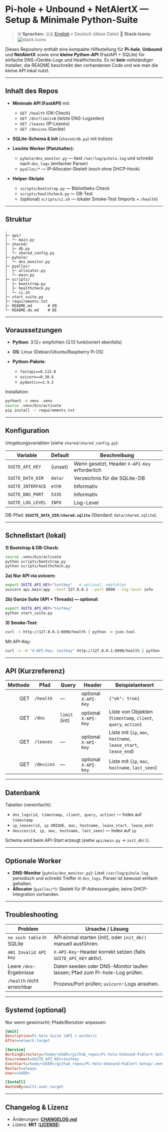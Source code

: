 # Pi-hole + Unbound + NetAlertX — Setup & Minimale Python-Suite

> 🌐 **Sprachen:** 🇬🇧 [English](README.md) • Deutsch (diese Datei)
> 🧰 **Stack-Icons:** <img src="https://skillicons.dev/icons?i=linux,debian,ubuntu,raspberrypi,bash,python,fastapi,sqlite,docker" alt="stack icons" />

Dieses Repository enthält eine kompakte Hilfestellung für **Pi-hole**, **Unbound** und **NetAlertX** sowie eine **kleine Python-API** (FastAPI + SQLite) für einfache DNS-/Geräte-Logs und Healthchecks.
Es ist **kein** vollständiger Installer; die README beschreibt den vorhandenen Code und wie man die kleine API lokal nutzt.

---

## Inhalt des Repos

* **Minimale API (FastAPI)** mit:

  * `GET /health` (OK-Check)
  * `GET /dns?limit=N` (letzte DNS-Logzeilen)
  * `GET /leases` (IP-Leases)
  * `GET /devices` (Geräte)
* **SQLite-Schema & Init** (`shared/db.py`) mit Indizes
* **Leichte Worker (Platzhalter):**

  * `pyhole/dns_monitor.py` — liest `/var/log/pihole.log` und schreibt nach `dns_logs` (einfacher Parser)
  * `pyalloc/*` — IP-Allocator-Skelett (noch ohne DHCP-Hook)
* **Helper-Skripte**

  * `scripts/bootstrap.py` — Bibliotheks-Check
  * `scripts/healthcheck.py` — DB-Test
  * (optional) `scripts/ci.sh` — lokaler Smoke-Test (Imports + `/health`)

---

## Struktur

```
.
├─ api/
│  └─ main.py
├─ shared/
│  ├─ db.py
│  └─ shared_config.py
├─ pyhole/
│  └─ dns_monitor.py
├─ pyalloc/
│  ├─ allocator.py
│  └─ main.py
├─ scripts/
│  ├─ bootstrap.py
│  ├─ healthcheck.py
│  └─ ci.sh
├─ start_suite.py
├─ requirements.txt
├─ README.md       # EN
└─ README.de.md    # DE
```

---

## Voraussetzungen

* **Python**: 3.12+ empfohlen (3.13 funktioniert ebenfalls)
* **OS**: Linux (Debian/Ubuntu/Raspberry Pi OS)
* **Python-Pakete**:

  * `fastapi==0.115.0`
  * `uvicorn==0.30.6`
  * `pydantic==2.9.2`

Installation:

```bash
python3 -m venv .venv
source .venv/bin/activate
pip install -r requirements.txt
```

---

## Konfiguration

Umgebungsvariablen (siehe `shared/shared_config.py`):

| Variable          | Default | Beschreibung                                  |
| ----------------- | ------- | --------------------------------------------- |
| `SUITE_API_KEY`   | (unset) | Wenn gesetzt, Header `X-API-Key` erforderlich |
| `SUITE_DATA_DIR`  | `data/` | Verzeichnis für die SQLite-DB                 |
| `SUITE_INTERFACE` | `eth0`  | Informativ                                    |
| `SUITE_DNS_PORT`  | `5335`  | Informativ                                    |
| `SUITE_LOG_LEVEL` | `INFO`  | Log-Level                                     |

DB-Pfad: **`$SUITE_DATA_DIR/shared.sqlite`** (Standard: `data/shared.sqlite`).

---

## Schnellstart (lokal)

**1) Bootstrap & DB-Check:**

```bash
source .venv/bin/activate
python scripts/bootstrap.py
python scripts/healthcheck.py
```

**2a) Nur API via uvicorn:**

```bash
export SUITE_API_KEY="testkey"   # optional, empfohlen
uvicorn api.main:app --host 127.0.0.1 --port 8090 --log-level info
```

**2b) Ganze Suite (API + Threads) — optional:**

```bash
export SUITE_API_KEY="testkey"
python start_suite.py
```

**3) Smoke-Test:**

```bash
curl -s http://127.0.0.1:8090/health | python -m json.tool
```

Mit API-Key:

```bash
curl -s -H "X-API-Key: testkey" http://127.0.0.1:8090/health | python -m json.tool
```

---

## API (Kurzreferenz)

| Methode | Pfad       | Query         | Header               | Beispielantwort                                                 |
| ------: | ---------- | ------------- | -------------------- | --------------------------------------------------------------- |
|     GET | `/health`  | —             | optional `X-API-Key` | `{"ok": true}`                                                  |
|     GET | `/dns`     | `limit` (int) | optional `X-API-Key` | Liste von Objekten (`timestamp`, `client`, `query`, `action`)   |
|     GET | `/leases`  | —             | optional `X-API-Key` | Liste mit (`ip`, `mac`, `hostname`, `lease_start`, `lease_end`) |
|     GET | `/devices` | —             | optional `X-API-Key` | Liste mit (`ip`, `mac`, `hostname`, `last_seen`)                |

---

## Datenbank

Tabellen (vereinfacht):

* `dns_logs(id, timestamp, client, query, action)` — Index auf `timestamp`
* `ip_leases(id, ip UNIQUE, mac, hostname, lease_start, lease_end)`
* `devices(id, ip, mac, hostname, last_seen)` — Index auf `ip`

Schema wird beim API-Start erzeugt (siehe `api/main.py` → `init_db()`).

---

## Optionale Worker

* **DNS-Monitor** (`pyhole/dns_monitor.py`):
  Liest `/var/log/pihole.log` periodisch und schreibt Treffer in `dns_logs`. Parser ist bewusst einfach gehalten.
* **Allocator** (`pyalloc/*`):
  Skelett für IP-Adressvergabe; keine DHCP-Integration vorhanden.

---

## Troubleshooting

| Problem                    | Ursache / Lösung                                                          |
| -------------------------- | ------------------------------------------------------------------------- |
| `no such table` in SQLite  | API einmal starten (init), oder `init_db()` manuell ausführen.            |
| `401 Invalid API key`      | `X-API-Key`-Header korrekt setzen (falls `SUITE_API_KEY` aktiv).          |
| Leere `/dns`-Ergebnisse    | Daten seeden oder DNS-Monitor laufen lassen; Pfad zum Pi-hole-Log prüfen. |
| `/health` nicht erreichbar | Prozess/Port prüfen; `uvicorn`-Logs ansehen.                              |

---

## Systemd (optional)

Nur wenn gewünscht; Pfade/Benutzer anpassen:

```ini
[Unit]
Description=Pi-hole Suite (API + workers)
After=network.target

[Service]
WorkingDirectory=/home/<USER>/github_repos/Pi-hole-Unbound-PiAlert-Setup
Environment=SUITE_API_KEY=testkey
ExecStart=/home/<USER>/github_repos/Pi-hole-Unbound-PiAlert-Setup/.venv/bin/python start_suite.py
Restart=always
User=<USER>

[Install]
WantedBy=multi-user.target
```

---

## Changelog & Lizenz

* Änderungen: **[CHANGELOG.md](CHANGELOG.md)**
* Lizenz: **MIT** (**[LICENSE](LICENSE)**)
